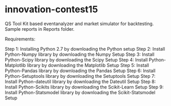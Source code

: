 # innovation-contest15

QS Tool Kit based eventanalyzer and market simulator for backtesting. Sample reports in Reports folder.

Requirements:

Step 1: Installing Python 2.7 by downloading the Python setup
Step 2: Install Python-Numpy library by downloading the Numpy Setup
Step 3: Install Python-Scipy library by downloading the Scipy Setup
Step 4: Install Python-Matplotlib library by downloading the Matplotlib Setup
Step 5: Install Python-Pandas library by downloading the Pandas Setup
Step 6: Install Python-Setuptools library by downloading the Setuptools Setup
Step 7: Install Python-dateutil library by downloading the Dateutil Setup
Step 8: Install Python-Scikits library by downloading the Scikit-Learn Setup
Step 9: Install Python-Statsmodel library by downloading the Scikit-Statsmodel Setup
